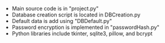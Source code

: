 - Main source code is in "project.py"
- Database creation script is located in DBCreation.py
- Default data is add using "DBDefault.py"
- Password encryption is implemented in "passwordHash.py"
- Python libraries include tkinter, sqlite3, pillow, and bcrypt
